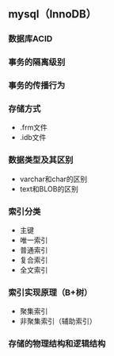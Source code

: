 ## mysql（InnoDB）
### 数据库ACID
### 事务的隔离级别
### 事务的传播行为
### 存储方式
* .frm文件
* .idb文件
### 数据类型及其区别
* varchar和char的区别
* text和BLOB的区别

### 索引分类
* 主键
* 唯一索引
* 普通索引
* 复合索引
* 全文索引

### 索引实现原理（B+树）
* 聚集索引
* 非聚集索引（辅助索引）

### 存储的物理结构和逻辑结构